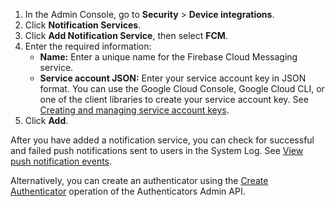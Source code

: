 1. In the Admin Console, go to **Security** > **Device integrations**.
2. Click **Notification Services**.
3. Click **Add Notification Service**, then select **FCM**.
4. Enter the required information:
   * **Name:** Enter a unique name for the Firebase Cloud Messaging service.
   * **Service account JSON:** Enter your service account key in JSON format.
   You can use the Google Cloud Console, Google Cloud CLI, or one of the client libraries to create your service account key. See [Creating and managing service account keys](https://cloud.google.com/iam/docs/creating-managing-service-account-keys).
5. Click **Add**.

After you have added a notification service, you can check for successful and failed push notifications sent to users in the System Log. See [View push notification events](https://help.okta.com/okta_help.htm?type=oie&id=ext-all-notification-services).

Alternatively, you can create an authenticator using the [Create Authenticator](/docs/reference/api/authenticators-admin/#create-authenticator) operation of the Authenticators Admin API.
